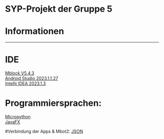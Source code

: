 
# SYP-Projekt der Gruppe 5
# Informationen
---

# IDE
[Mblock V5.4.3](https://s.mblock.cc/download/pc-windows)<br>
[Android Studio 2023.1.1.27](https://developer.android.com/studio)<br>
[Intellij IDEA 2023.1.3](https://www.jetbrains.com/idea/download/download-thanks.html?platform=windows)

# Programmiersprachen:
[Micropython](https://docs.micropython.org/en/latest/)<br>
[JavaFX](https://docs.oracle.com/javase/8/javafx/api/toc.htm)

#Verbindung der Apps & Mbot2:
[JSON](https://www.json.org/json-de.html)
